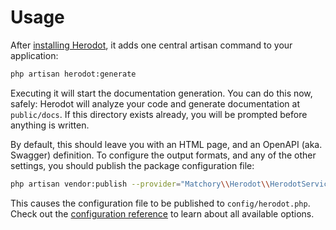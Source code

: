 Usage
=====
After [installing Herodot](./installation.md), it adds one central artisan command to your application:
```bash
php artisan herodot:generate
```

Executing it will start the documentation generation. You can do this now, safely: Herodot will analyze your code and generate documentation at `public/docs`.
If this directory exists already, you will be prompted before anything is written.

By default, this should leave you with an HTML page, and an OpenAPI (aka. Swagger) definition. To configure the output formats, and any of the other settings,
you should publish the package configuration file:
```bash
php artisan vendor:publish --provider="Matchory\\Herodot\\HerodotServiceProvider" --tag="config"
```

This causes the configuration file to be published to `config/herodot.php`. Check out the
[configuration reference](https://matchory.github.io/herodot/configuration/) to learn about all available options.
